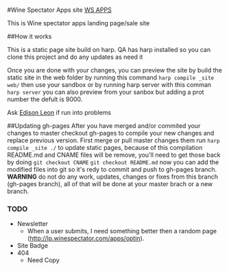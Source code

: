 #Wine Spectator Apps site [WS APPS](mshanken.github.io/appswinespectator)

This is Wine spectator apps landing page/sale site

##How it works

This is a static page site build on harp. QA has harp installed so you can clone this project and do any updates as need it

Once you are done with your changes, you can preview the site by build the static site in the web folder by running this command ```harp compile _site web/``` then use your sandbox or by running harp server with this comman ```harp server``` you can also preview from your sanbox but adding a prot number the defult is 9000.

Ask [Edison Leon](mailto:eleon@mshanken.com) if run into problems

##Updating gh-pages
After you have merged and/or commited your changes to master checkout gh-pages to compile your new changes and replace previous version. First merge or pull master changes them run ```harp compile _site ./``` to update static pages, because of this compilation README.md and CNAME files will be remove, you'll need to get those back by doing ```git checkout CNAME``` ```git checkout README.md``` now you can add the modified files into git so it's redy to commit and push to gh-pages branch. **WARNING** do not do any work, updates, changes or fixes from this branch (gh-pages branch), all of that will be done at your master brach or a new branch.

### TODO

* Newsletter
    - When a user submits, I need something better then a random page (http://lp.winespectator.com/apps/optin).
* Site Badge
* 404
    - Need Copy